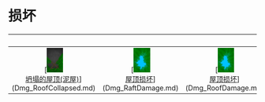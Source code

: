 # 损坏  
<br>  |  <br>  |  <br>  |  <br>  
 :----:    |   :----:    |   :----:    |   :----:    
[<img decoding="async" src="Sprite/CollapsedRoof.png" href="a.md" style="max-width:50px;max-height:50px;"><br>[坍塌的屋顶(泥屋)](Dmg_RoofCollapsed.md)](Dmg_RoofCollapsed.md)  |  [<img decoding="async" src="Sprite/RoofDamage.png" href="a.md" style="max-width:50px;max-height:50px;"><br>[屋顶损坏](Dmg_RaftDamage.md)](Dmg_RaftDamage.md)  |  [<img decoding="async" src="Sprite/RoofDamage.png" href="a.md" style="max-width:50px;max-height:50px;"><br>[屋顶损坏](Dmg_RoofDamage.md)](Dmg_RoofDamage.md)  |    
